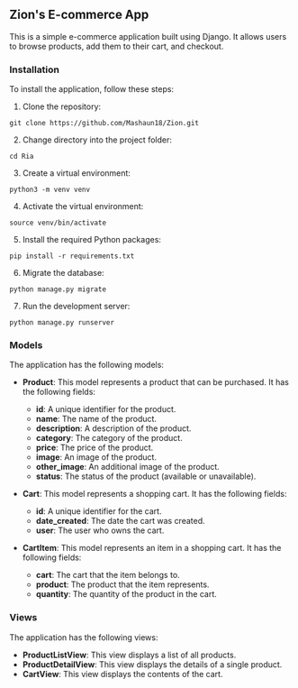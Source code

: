 ## Zion's E-commerce App

This is a simple e-commerce application built using Django. It allows users to browse products, add them to their cart, and checkout.

### Installation

To install the application, follow these steps:

1. Clone the repository:

```
git clone https://github.com/Mashaun18/Zion.git
```

2. Change directory into the project folder:

```
cd Ria
```

3. Create a virtual environment:

```
python3 -m venv venv
```

4. Activate the virtual environment:

```
source venv/bin/activate
```

5. Install the required Python packages:

```
pip install -r requirements.txt
```

6. Migrate the database:

```
python manage.py migrate
```

7. Run the development server:

```
python manage.py runserver
```

### Models

The application has the following models:

* **Product**: This model represents a product that can be purchased. It has the following fields:

    * **id**: A unique identifier for the product.
    * **name**: The name of the product.
    * **description**: A description of the product.
    * **category**: The category of the product.
    * **price**: The price of the product.
    * **image**: An image of the product.
    * **other_image**: An additional image of the product.
    * **status**: The status of the product (available or unavailable).

* **Cart**: This model represents a shopping cart. It has the following fields:

    * **id**: A unique identifier for the cart.
    * **date_created**: The date the cart was created.
    * **user**: The user who owns the cart.

* **CartItem**: This model represents an item in a shopping cart. It has the following fields:

    * **cart**: The cart that the item belongs to.
    * **product**: The product that the item represents.
    * **quantity**: The quantity of the product in the cart.

### Views

The application has the following views:

* **ProductListView**: This view displays a list of all products.
* **ProductDetailView**: This view displays the details of a single product.
* **CartView**: This view displays the contents of the cart.
